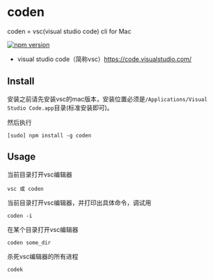 # coden

coden = vsc(visual studio code) cli for Mac 

[![npm version](https://badge.fury.io/js/coden.svg)](http://badge.fury.io/js/coden)

- visual studio code（简称vsc）https://code.visualstudio.com/

## Install 

安装之前请先安装vsc的mac版本，安装位置必须是`/Applications/Visual Studio Code.app`目录(标准安装即可)。

然后执行

```
[sudo] npm install -g coden
```

## Usage 

当前目录打开vsc编辑器

```
vsc 或 coden
```

当前目录打开vsc编辑器，并打印出具体命令，调试用

```
coden -i
```

在某个目录打开vsc编辑器

```
coden some_dir
```

杀死vsc编辑器的所有进程

```
codek
```